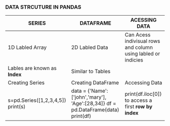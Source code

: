 ### DATA STRCUTURE IN PANDAS
| SERIES | DATAFRAME | ACESSING DATA |
---------|-----------|----------------|
| 1D Labled Array | 2D Labled Data | Can Acess indivisual rows and column using labled or indicies |
| Lables are known as <b>Index<b> | Similar to Tables | |
| Creating Series | Creating DataFrame | Accessing Data|
|s=pd.Series([1,2,3,4,5]) <n/> print(s) | data = {'Name':['john','mary'], <n/> 'Age':[28,34]} <n/> df = pd.DataFrame(data) <n/> print(df) | print(df.iloc[0]) to access a first <b>row<b> by index|

